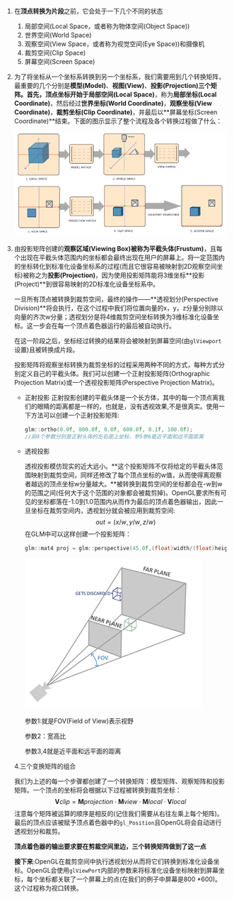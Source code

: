 1. 在**顶点转换为片段**之前，它会处于一下几个不同的状态

   1. 局部空间(Local Space，或者称为物体空间(Object Space))
   2. 世界空间(World Space)
   3. 观察空间(View Space，或者称为视觉空间(Eye Space))和摄像机
   4. 裁剪空间(Clip Space)
   5. 屏幕空间(Screen Space)

2. 为了将坐标从一个坐标系转换到另一个坐标系，我们需要用到几个转换矩阵，最重要的几个分别是**模型(Model)**、**视图(View)**、**投影(Projection)**三个矩阵。首先，顶点坐标开始于**局部空间(Local Space)**，称为**局部坐标(Local Coordinate)**，然后经过**世界坐标(World Coordinate)**，**观察坐标(View Coordinate)**，**裁剪坐标(Clip Coordinate)**，并最后以**屏幕坐标(Screen Coordinate)**结束。下面的图示显示了整个流程及各个转换过程做了什么：

   ![coordinate_systems](note_pic/coordinate_systems.png)

3. 由投影矩阵创建的**观察区域(Viewing Box)**被称为**平截头体(Frustum)**，且每个出现在平截头体范围内的坐标都会最终出现在用户的屏幕上。将一定范围内的坐标转化到标准化设备坐标系的过程(而且它很容易被映射到2D观察空间坐标)被称之为**投影(Projection)**，因为使用投影矩阵能将3维坐标**投影(Project)**到很容易映射的2D标准化设备坐标系中。

   一旦所有顶点被转换到裁剪空间，最终的操作——**透视划分(Perspective Division)**将会执行，在这个过程中我们将位置向量的x，y，z分量分别除以向量的齐次w分量；透视划分是将4维裁剪空间坐标转换为3维标准化设备坐标。这一步会在每一个顶点着色器运行的最后被自动执行。

   在这一阶段之后，坐标经过转换的结果将会被映射到屏幕空间(由`glViewport`设置)且被转换成片段。

   投影矩阵将观察坐标转换为裁剪坐标的过程采用两种不同的方式，每种方式分别定义自己的平截头体。我们可以创建一个正射投影矩阵(Orthographic Projection Matrix)或一个透视投影矩阵(Perspective Projection Matrix)。

   - 正射投影
     正射投影创建的平截头体是一个长方体，其中的每一个顶点离我们的眼睛的距离都是一样的，也就是，没有透视效果,不是很真实。使用一下方法可以创建一个正射投影矩阵:

     ```c++
     glm::ortho(0.0f, 800.0f, 0.0f, 600.0f, 0.1f, 100.0f);
     //前4个参数分别是正射头体的左右底上坐标，参5参6是近平面和远平面距离
     ```

   - 透视投影

     透视投影模仿现实的近大远小。**这个投影矩阵不仅将给定的平截头体范围映射到裁剪空间，同样还修改了每个顶点坐标的w值，从而使得离观察者越远的顶点坐标w分量越大。**被转换到裁剪空间的坐标都会在-w到w的范围之间(任何大于这个范围的对象都会被裁剪掉)。OpenGL要求所有可见的坐标都落在-1.0到1.0范围内从而作为最后的顶点着色器输出，因此一旦坐标在裁剪空间内，透视划分就会被应用到裁剪空间:
     $$
     out = (x/w , y/w, z/w)
     $$
     在GLM中可以这样创建一个投影矩阵：

     ```c++
     glm::mat4 proj = glm::perspective(45.0f,(float)width/(float)height,0.1f,100.0f)
     ```

     ![perspective_frustum](note_pic/perspective_frustum.png)

     参数1:就是FOV(Field of View)表示视野

     参数2：宽高比

     参数3,4就是近平面和远平面的距离

   4.三个变换矩阵的组合

   我们为上述的每一个步骤都创建了一个转换矩阵：模型矩阵、观察矩阵和投影矩阵。一个顶点的坐标将会根据以下过程被转换到裁剪坐标：
   $$
   \mathbf{V}clip= \mathbf{M}projection\cdot\mathbf{M}view\cdot\mathbf{M}local\cdot\mathbf{V}local
   $$
   注意每个矩阵被运算的顺序是相反的(记住我们需要从右往左乘上每个矩阵)。最后的顶点应该被赋予顶点着色器中的`gl_Position`且OpenGL将会自动进行透视划分和裁剪。

   **顶点着色器的输出要求要在剪裁空间里边，三个转换矩阵做到了这一点**

   **接下来**:OpenGL在裁剪空间中执行透视划分从而将它们转换到标准化设备坐标。OpenGL会使用`glViewPort`内部的参数来将标准化设备坐标映射到屏幕坐标，每个坐标都关联了一个屏幕上的点(在我们的例子中屏幕是800 *600)。这个过程称为视口转换。

   ​

   ​